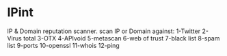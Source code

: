 # IPint
IP &amp; Domain reputation scanner.
scan IP or Domain against:
1-Twitter
2-Virus total
3-OTX
4-APIvoid
5-metascan
6-web of trust
7-black list
8-spam list
9-ports
10-openssl
11-whois
12-ping
